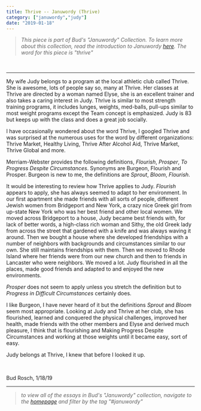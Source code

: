 ```yaml
---
title: Thrive -- Januwordy (Thrive)
category: ["januwordy","judy"]
date: "2019-01-18"
---
```


> *This piece is part of Bud's "Januwordy" Collection. To learn more about this collection, read the introduction to Januwordy [here](https://www.budrosch.com/introduction-to-januwordy). The word for this piece is "thrive"*

<br/>
<hr/>

My wife Judy belongs to a program at the local athletic club called Thrive.  She is awesome, lots of people say so, many at Thrive.  Her classes at Thrive are directed by a woman named Elyse, she is an excellent trainer and also takes a caring interest in Judy.  Thrive is similar to most strength training programs, it includes lunges, weights, med-balls, pull-ups similar to most weight programs except the Team concept is emphasized. Judy is 83 but keeps up with the class and does a great job socially.

I have occasionally wondered about the word Thrive, I googled Thrive and was surprised at the numerous uses for the word by different organizations: Thrive Market, Healthy Living, Thrive After Alcohol Aid, Thrive Market, Thrive Global and more.

Merriam-Webster provides the following definitions, *Flourish*, *Prosper*, *To Progress Despite Circumstances*.  Synonyms are Burgeon, Flourish and Prosper.  Burgeon is new to me, the definitions are *Sprout*, *Bloom*, *Flourish*.

It would be interesting to review how Thrive applies to Judy. *Flourish* appears to apply, she has always seemed to adapt to her environment.  In our first apartment she made friends with all sorts of people, different Jewish women from Bridgeport and New York, a crazy nice Greek girl from up-state New York who was her best friend and other local women. We moved across Bridgeport to a house, Judy became best friends with, for lack of better words, a high-class rich woman and Sithy, the old Greek lady from across the street that gardened with a knife and was always waving it around.  Then we bought a house where she developed friendships with a number of neighbors with backgrounds and circumstances similar to our own.  She still maintains friendships with them. Then we moved to Rhode Island where her friends were from our new church and then to friends in Lancaster who were neighbors.  We moved a lot. Judy flourished in all the places, made good friends and adapted to and enjoyed the new environments.  

*Prosper* does not seem to apply unless you stretch the definition but to *Progress in Difficult Circumstances* certainly does.

I like Burgeon, I have never heard of it but the definitions *Sprout* and *Bloom* seem most appropriate.
Looking at Judy and Thrive at her club, she has flourished, learned and conquered the physical challenges, improved her health, made friends with the other members and Elyse and derived much pleasure, I think that is flourishing and Making Progress Despite Circumstances and working at those weights until it became easy, sort of easy.

Judy belongs at Thrive, I knew that before I looked it up.

</br>

Bud Rosch, 1/18/19

<hr/>

> *to view all of the essays in Bud's "Januwordy" collection, navigate to the [homepage](https://www.budrosch.com) and filter by the tag "#januwordy"*

<br/>
